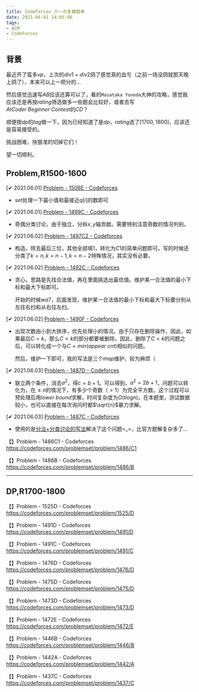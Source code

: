 ```yaml
---
title: CodeForces 六一の复健题单
date: 2021-06-01 14:05:06
tags:
- ACM
- CodeForces
---
```




## 背景

最近开了蛮多$vp$，上次的$div1+div2$鸽了感觉真的血亏（之前一场没鸽就那天晚上鸽了），本来可以上一把分的...

然后感觉迅速写$AB$应该还算可以了，看的`Masataka Yoneda`大神的攻略，感觉我应该还是再按$rating$筛选做多一些题会比较好，或者去写$AtCoder\  Beginner \ Contest$的$CD$？

顺便按$dp$的$tag$做一下，因为已经知道了是$dp$，$rating$选了$[1700,1800]$，应该还是容易接受的。

挑战困难，快狠准的切掉它们！

望一切顺利。<!-- more -->



## Problem,R1500-1600

[✔ 2021.06.01] [Problem - 1506E - Codeforces](https://codeforces.com/problemset/problem/1506/E)

- $set$处理一下最小值和最接近$q[i]$的数即可

[✔ 2021.06.01] [Problem - 1499C - Codeforces](https://codeforces.com/problemset/problem/1499/C)

- 奇偶分类讨论，由于独立，分拆$x,y$轴贡献。需要特别注意奇数的情况判别。

[✔ 2021.06.02] [Problem - 1497C2 - Codeforces](https://codeforces.com/problemset/problem/1497/C2)

- 构造。除去最后三位，其他全部填$1$，转化为$C1$的简单问题即可。写的时候还分类了$k=n,k=n-1,k=n-2$特殊情况，其实没有必要。

[✔ 2021.06.02] [Problem - 1492C - Codeforces](https://codeforces.com/problemset/problem/1492/C)

- 贪心，思路是先找合法值，再在里面挑选出最优值。维护某一合法值的最小下标和最大下标即可。

  开始的时候$wa7$，后面发现，维护某一合法值的最小下标和最大下标要分别从左往右扫和从右往左扫。

[✔ 2021.06.02] [Problem - 1490F - Codeforces](https://codeforces.com/problemset/problem/1490/F)

- 出现次数由小到大排序，优先处理小的情况。由于只存在删除操作，因此，如果最后$C=k$，那么$C<k$的部分都要被删除。因此，删除了$C<k$的问题之后，可以转化成一个与$C=min(appear \ cnt)$相似的问题。

  然后，维护一下即可，我的写法是三个$map$维护，较为麻烦（

[✔ 2021.06.03] [Problem - 1487D - Codeforces](https://codeforces.com/problemset/problem/1487/D)

- 联立两个条件，消去$a^2$，得$c=b+1$。可以得到，$a^2 = 2b + 1$，问题可以转化为，在$\le n$的情况下，有多少个奇数（$>1$）为完全平方数。这个过程可以预处理后用$lower \ bound$求解，时间复杂度为$O(tlogn)$。在本题里，测试数据较小，也可以直接在每次询问时都$\sqrt{n}$暴力求解。

[✔ 2021.06.03] [Problem - 1487C - Codeforces](https://codeforces.com/problemset/problem/1487/C)

- 使用的是[分治+分类讨论的写法](https://oi-liu.com/2021/06/03/CodeForces-1487C-Minimum-Ties/)解决了这个问题=_=，比官方题解复杂多了...

【】Problem - 1486C1 - Codeforces
https://codeforces.com/problemset/problem/1486/C1

【】Problem - 1486B - Codeforces
https://codeforces.com/problemset/problem/1486/B



---



## DP,R1700-1800

【】Problem - 1525D - Codeforces
https://codeforces.com/problemset/problem/1525/D

【】Problem - 1491D - Codeforces
https://codeforces.com/problemset/problem/1491/D

【】Problem - 1491C - Codeforces
https://codeforces.com/problemset/problem/1491/C

【】Problem - 1476D - Codeforces
https://codeforces.com/problemset/problem/1476/D

【】Problem - 1475D - Codeforces
https://codeforces.com/problemset/problem/1475/D

【】Problem - 1473D - Codeforces
https://codeforces.com/problemset/problem/1473/D

【】Problem - 1472E - Codeforces
https://codeforces.com/problemset/problem/1472/E

【】Problem - 1446B - Codeforces
https://codeforces.com/problemset/problem/1446/B

【】Problem - 1442A - Codeforces
https://codeforces.com/problemset/problem/1442/A

【】Problem - 1437C - Codeforces
https://codeforces.com/problemset/problem/1437/C